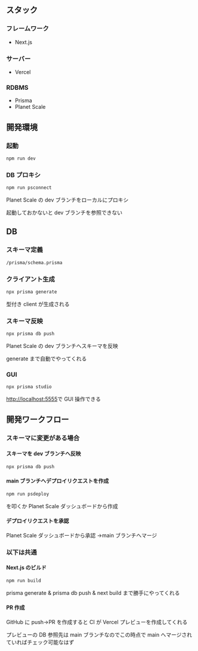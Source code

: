 ## スタック

### フレームワーク

- Next.js

### サーバー

- Vercel

### RDBMS

- Prisma
- Planet Scale

## 開発環境

### 起動

```bash
npm run dev
```

### DB プロキシ

```bash
npm run psconnect
```

Planet Scale の dev ブランチをローカルにプロキシ

起動しておかないと dev ブランチを参照できない

## DB

### スキーマ定義

```bash
/prisma/schema.prisma
```

### クライアント生成

```bash
npx prisma generate
```

型付き client が生成される

### スキーマ反映

```bash
npx prisma db push
```

Planet Scale の dev ブランチへスキーマを反映

generate まで自動でやってくれる

### GUI

```bash
npx prisma studio
```

[http://localhost:5555](http://localhost:5555)で GUI 操作できる

## 開発ワークフロー

### スキーマに変更がある場合

#### スキーマを dev ブランチへ反映

```bash
npx prisma db push
```

#### main ブランチへデプロイリクエストを作成

```bash
npm run psdeploy
```

を叩くか Planet Scale ダッシュボードから作成

#### デプロイリクエストを承認

Planet Scale ダッシュボードから承認 →main ブランチへマージ

### 以下は共通

#### Next.js のビルド

```bash
npm run build
```

prisma generate & prisma db push & next build まで勝手にやってくれる

#### PR 作成

GitHub に push→PR を作成すると CI が Vercel プレビューを作成してくれる

プレビューの DB 参照先は main ブランチなのでこの時点で main へマージされていればチェック可能なはず
